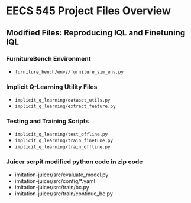 # EECS 545 Project Files Overview

## Modified Files: Reproducing IQL and Finetuning IQL

### FurnitureBench Environment
- `furniture_bench/envs/furniture_sim_env.py`

### Implicit Q-Learning Utility Files
- `implicit_q_learning/dataset_utils.py`
- `implicit_q_learning/extract_feature.py`

### Testing and Training Scripts
- `implicit_q_learning/test_offline.py`
- `implicit_q_learning/train_finetune.py`
- `implicit_q_learning/train_offline.py`

### Juicer scrpit modified python code in zip code
- imitation-juicer/src/evaluate_model.py
- imitation-juicer/src/config/*.yaml
- imitation-juicer/src/train/bc.py
- imitation-juicer/src/train/continue_bc.py
